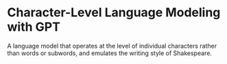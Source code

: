 # Character-Level Language Modeling with GPT 
 A language model that operates at the level of individual characters rather than words or subwords, and emulates the writing style of Shakespeare.
